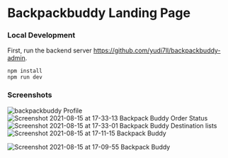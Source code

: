 # Backpackbuddy Landing Page

### Local Development
First, run the backend server https://github.com/yudi7ll/backpackbuddy-admin.
```
npm install
npm run dev
```

### Screenshots
![backpackbuddy](https://user-images.githubusercontent.com/35747911/125062190-b5a94e80-e0e0-11eb-94f5-24808eb2f497.png)
Profile
![Screenshot 2021-08-15 at 17-33-13 Backpack Buddy](https://user-images.githubusercontent.com/35747911/129474077-62969602-e779-45b5-af6a-b1fddbfc2b4e.png)
Order Status
![Screenshot 2021-08-15 at 17-33-01 Backpack Buddy](https://user-images.githubusercontent.com/35747911/129474084-7ce2ec3b-9484-4ed5-88a0-ff4e4716ac82.png)
Destination lists
![Screenshot 2021-08-15 at 17-11-15 Backpack Buddy](https://user-images.githubusercontent.com/35747911/129474088-d75c8af8-5e6a-46cd-8a4b-7f864d5dde35.png)

![Screenshot 2021-08-15 at 17-09-55 Backpack Buddy](https://user-images.githubusercontent.com/35747911/129474045-ccc61a80-685c-493e-b771-30016bc3c27f.png)
